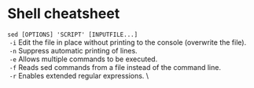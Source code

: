 # Shell cheatsheet

`sed [OPTIONS] 'SCRIPT' [INPUTFILE...]` \
 `-i`	Edit the file in place without printing to the console (overwrite the file). \
 `-n`	Suppress automatic printing of lines. \
 `-e`	Allows multiple commands to be executed. \
 `-f`	Reads sed commands from a file instead of the command line. \
 `-r`	Enables extended regular expressions. \
